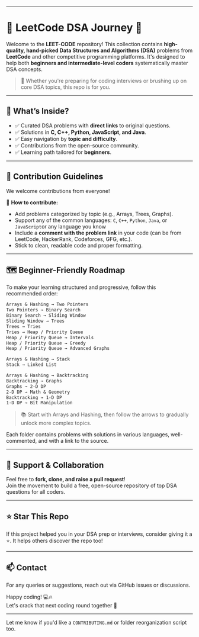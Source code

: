 
---

# 🧠 LeetCode DSA Journey 🚀

Welcome to the **LEET-CODE** repository! This collection contains **high-quality, hand-picked Data Structures and Algorithms (DSA)** problems from **LeetCode** and other competitive programming platforms. It's designed to help both **beginners and intermediate-level coders** systematically master DSA concepts.

> 🌟 Whether you're preparing for coding interviews or brushing up on core DSA topics, this repo is for you.

---

## 📌 What’s Inside?

- ✅ Curated DSA problems with **direct links** to original questions.
- ✅ Solutions in **C, C++, Python, JavaScript, and Java**.
- ✅ Easy navigation by **topic and difficulty**.
- ✅ Contributions from the open-source community.
- ✅ Learning path tailored for **beginners**.

---

## 🧩 Contribution Guidelines

We welcome contributions from everyone!

📌 **How to contribute:**
- Add problems categorized by topic (e.g., Arrays, Trees, Graphs).
- Support any of the common languages: `C`, `C++`, `Python`, `Java`, or `JavaScript`or any language you know
- Include a **comment with the problem link** in your code (can be from LeetCode, HackerRank, Codeforces, GFG, etc.).
- Stick to clean, readable code and proper formatting.

---

## 🗺️ Beginner-Friendly Roadmap

To make your learning structured and progressive, follow this recommended order:

```txt
Arrays & Hashing → Two Pointers  
Two Pointers → Binary Search  
Binary Search → Sliding Window  
Sliding Window → Trees  
Trees → Tries  
Tries → Heap / Priority Queue  
Heap / Priority Queue → Intervals  
Heap / Priority Queue → Greedy  
Heap / Priority Queue → Advanced Graphs

Arrays & Hashing → Stack  
Stack → Linked List

Arrays & Hashing → Backtracking  
Backtracking → Graphs  
Graphs → 2-D DP  
2-D DP → Math & Geometry  
Backtracking → 1-D DP  
1-D DP → Bit Manipulation  
```

> 📚 Start with Arrays and Hashing, then follow the arrows to gradually unlock more complex topics.




Each folder contains problems with solutions in various languages, well-commented, and with a link to the source.


---

## 🤝 Support & Collaboration

Feel free to **fork, clone, and raise a pull request**!  
Join the movement to build a free, open-source repository of top DSA questions for all coders.

---

## ⭐️ Star This Repo

If this project helped you in your DSA prep or interviews, consider giving it a ⭐️. It helps others discover the repo too!

---

## 📫 Contact

For any queries or suggestions, reach out via GitHub issues or discussions.

Happy coding! 💻🔥  
Let's crack that next coding round together 💪

---

Let me know if you'd like a `CONTRIBUTING.md` or folder reorganization script too.
